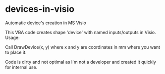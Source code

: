 # devices-in-visio
Automatic device's creation in MS Visio

This VBA code creates shape 'device' with named inputs/outputs in Visio. 
Usage:

Call DrawDevice(x, y) where x and y are coordinates in mm where you want to place it.

Code is dirty and not optimal as I'm not a developer and created it quickly for internal use. 
